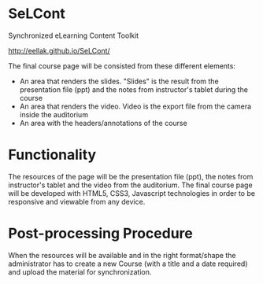 SeLCont
======

Synchronized eLearning Content Toolkit

<a href="http://eellak.github.io/SeLCont/" target="_blank">http://eellak.github.io/SeLCont/</a> 

The final course page will be consisted from these different elements: 
<ul>
<li>An area that renders the slides. "Slides" is the result from the presentation file (ppt) and the notes from instructor's tablet during the course</li>
<li>An area that renders the video. Video is the export file from the camera inside the auditorium</li>
<li>An area with the headers/annotations of the course</li>
</ul>


Functionality
=============
The resources of the page will be the presentation file (ppt), the notes from instructor's tablet and the video from the auditorium. The final course page will be developed with HTML5, CSS3, Javascript technologies in order to be responsive and viewable from any device.


Post-processing Procedure
==========================
When the resources will be available and in the right format/shape the administrator has to create a new Course (with a title and a date required) and upload the material for synchronization.  
